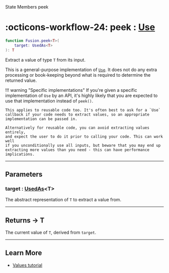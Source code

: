 <nav class="fusiondoc-api-breadcrumbs">
	<span>State</span>
	<span>Members</span>
	<span>peek</span>
</nav>

<h1 class="fusiondoc-api-header" markdown>
	<span class="fusiondoc-api-icon" markdown>:octicons-workflow-24:</span>
	<span class="fusiondoc-api-name">peek</span>
	<span class="fusiondoc-api-type">
		: <a href="../../types/use">Use</a>
	</span>
</h1>

```Lua
function Fusion.peek<T>(
	target: UsedAs<T>
): T
```

Extract a value of type `T` from its input.

This is a general-purpose implementation of [`Use`](../../types/use). It does
not do any extra processing or book-keeping beyond what is required to determine
the returned value.

!!! warning "Specific implementations"
	If you're given a specific implementation of `Use` by an API, it's highly
	likely that you are expected to use that implementation instead of `peek()`.

	This applies to reusable code too. It's often best to ask for a `Use`
	callback if your code needs to extract values, so an appropriate
	implementation can be passed in. 
	
	Alternatively for reusable code, you can avoid extracting values entirely,
	and expect the user to do it prior to calling your code. This can work well
	if you unconditionally use all inputs, but beware that you may end up
	extracting more values than you need - this can have performance
	implications.

-----

## Parameters

<h3 markdown>
	target
	<span class="fusiondoc-api-type">
		: <a href="../../types/usedas">UsedAs</a>&lt;T&gt;
	</span>
</h3>

The abstract representation of `T` to extract a value from.

-----

<h2 markdown>
	Returns
	<span class="fusiondoc-api-type">
		-> T
	</span>
</h2>

The current value of `T`, derived from `target`.

-----

## Learn More

- [Values tutorial](../../../../tutorials/fundamentals/values/)